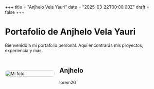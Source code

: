 +++
title = "Anjhelo Vela Yauri"
date = "2025-03-22T00:00:00Z"
draft = false
+++

# Portafolio de Anjhelo Vela Yauri


Bienvenido a mi portafolio personal. Aquí encontrarás mis proyectos, experiencia y más.


<div style="max-width: none !important; width: 100% !important; margin: auto;">
  <div style="display: flex; align-items: center; gap: 1rem; margin: 1rem 0; width: 100% !important;">
    <!-- Columna izquierda: Imagen -->
    <div style="flex: 1; max-width: 40% !important;">
      <img src="/ruta/a/tu-foto.jpg" alt="Mi foto" style="width: 100%; border-radius: 8px;">
    </div>
    <!-- Columna derecha: Descripción -->
    <div style="flex: 2 !important;">
      <h2>Anjhelo </h2>
      <p>
        lorem20 
      </p>
    </div>
  </div>
</div>